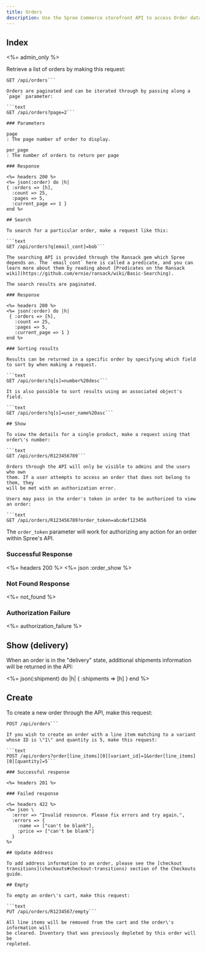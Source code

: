 ```yaml
---
title: Orders
description: Use the Spree Commerce storefront API to access Order data.
---
```


## Index

<%= admin_only %>

Retrieve a list of orders by making this request:

```text
GET /api/orders```

Orders are paginated and can be iterated through by passing along a `page` parameter:

```text
GET /api/orders?page=2```

### Parameters

page
: The page number of order to display.

per_page
: The number of orders to return per page

### Response

<%= headers 200 %>
<%= json(:order) do |h|
{ :orders => [h],
  :count => 25,
  :pages => 5,
  :current_page => 1 }
end %>

## Search

To search for a particular order, make a request like this:

```text
GET /api/orders?q[email_cont]=bob```

The searching API is provided through the Ransack gem which Spree depends on. The `email_cont` here is called a predicate, and you can learn more about them by reading about [Predicates on the Ransack wiki](https://github.com/ernie/ransack/wiki/Basic-Searching).

The search results are paginated.

### Response

<%= headers 200 %>
<%= json(:order) do |h|
 { :orders => [h],
   :count => 25,
   :pages => 5,
   :current_page => 1 }
end %>

### Sorting results

Results can be returned in a specific order by specifying which field to sort by when making a request.

```text
GET /api/orders?q[s]=number%20desc```

It is also possible to sort results using an associated object's field.

```text
GET /api/orders?q[s]=user_name%20asc```

## Show

To view the details for a single product, make a request using that order\'s number:

```text
GET /api/orders/R123456789```

Orders through the API will only be visible to admins and the users who own
them. If a user attempts to access an order that does not belong to them, they
will be met with an authorization error.

Users may pass in the order's token in order to be authorized to view an order:

```text
GET /api/orders/R123456789?order_token=abcdef123456
```

The `order_token` parameter will work for authorizing any action for an order within Spree's API.

### Successful Response

<%= headers 200 %>
<%= json :order_show %>

### Not Found Response

<%= not_found %>

### Authorization Failure

<%= authorization_failure %>

## Show (delivery)

When an order is in the "delivery" state, additional shipments information will be returned in the API:

<%= json(:shipment) do |h|
 { :shipments => [h] }
end %>

## Create

To create a new order through the API, make this request:

```text
POST /api/orders```

If you wish to create an order with a line item matching to a variant whose ID is \"1\" and quantity is 5, make this request:

```text
POST /api/orders?order[line_items][0][variant_id]=1&order[line_items][0][quantity]=5```

### Successful response

<%= headers 201 %>

### Failed response

<%= headers 422 %>
<%= json \
  :error => "Invalid resource. Please fix errors and try again.",
  :errors => {
    :name => ["can't be blank"],
    :price => ["can't be blank"]
  }
%>

## Update Address

To add address information to an order, please see the [checkout transitions](checkouts#checkout-transitions) section of the Checkouts guide.

## Empty

To empty an order\'s cart, make this request:

```text
PUT /api/orders/R1234567/empty```

All line items will be removed from the cart and the order\'s information will
be cleared. Inventory that was previously depleted by this order will be
repleted.
